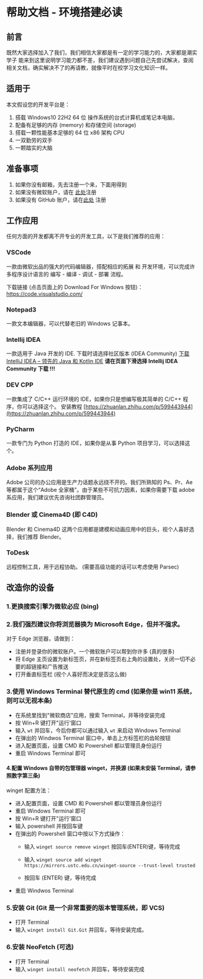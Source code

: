 # 帮助文档 - 环境搭建必读

## 前言
既然大家选择加入了我们，我们相信大家都是有一定的学习能力的，大家都是潮实学子 能来到这里说明学习能力都不差，我们建议遇到问题自己先尝试解决，查阅相关文档，确实解决不了的再请教，就像平时在校学习文化知识一样。
	
## 适用于
本文假设您的开发平台是：
1. 搭载 Windows10 22H2 64 位 操作系统的台式计算机或笔记本电脑，
2. 配备有足够的内存 (memory) 和存储空间 (storage)
3. 搭载一颗性能基本足够的 64 位 x86 架构 CPU
4. 一双勤劳的双手
5. 一颗踏实的大脑
	
## 准备事项
1. 如果你没有邮箱，先去注册一个来，下面用得到
2. 如果没有微软账户，请在 [此处](https://account.microsoft.com/account)注册
3. 如果没有 GitHub 账户，请在[此处](https://github.com/) 注册
	
## 工作应用
任何方面的开发都离不开专业的开发工具，以下是我们推荐的应用：	
	
### VSCode
一款由微软出品的强大的代码编辑器，搭配相应的拓展 和 开发环境，可以完成许多程序设计语言的 编写 - 编译 - 调试 - 部署 流程。	

下载链接 (点击页面上的 Download For Windows 按钮)：https://code.visualstudio.com/ 

 
### Notepad3
一款文本编辑器，可以代替老旧的 Windows 记事本。
 
### Intellij IDEA
一款适用于 Java 开发的 IDE. 下载时请选择社区版本 (IDEA Community)
 [下载 IntelliJ IDEA – 领先的 Java 和 Kotlin IDE](https://www.jetbrains.com/zh-cn/idea/download/?section=windows)
**请在页面下滑选择 Intellij IDEA Community 下载 !!!**

 
### DEV CPP
一款集成了 C/C++ 运行环境的 IDE，如果你只是想编写极其简单的 C/C++ 程序，你可以选择这个。
安装教程 [https://zhuanlan.zhihu.com/p/599443944](https://zhuanlan.zhihu.com/p/599443944)

 ### PyCharm
一款专门为 Python 打造的 IDE，如果你是从事 Python 项目学习，可以选择这个。

 
### Adobe 系列应用
Adobe 公司的办公应用是生产力话题永远绕不开的。我们所熟知的 Ps、Pr、Ae 等都属于这个“Adobe 全家桶”。由于某些不可抗力因素，如果你需要下载 adobe 系应用，我们建议优先咨询社团群管理员。

 
### Blender 或 Cinema4D (即 C4D)
Blender 和 Cinema4D 这两个应用都是建模和动画应用中的巨头，视个人喜好选择，我们推荐 Blender。

 
### ToDesk
远程控制工具，用于远程协助。
(需要高级功能的话可以考虑使用 Parsec)

 
## 改造你的设备
### 1.更换搜索引擎为微软必应 (bing)
	
### 2.我们强烈建议你将浏览器换为 Microsoft Edge，但并不强求。
对于 Edge 浏览器，请做到：
- 注册并登录你的微软账户。一个微软账户可以帮到你许多 (真的很多)
- 将 Edge 主页设置为新标签页，并在新标签页右上角的设置处，关闭一切不必要的超链接和广告推送
- 打开垂直标签栏 (视个人喜好而决定是否这么做)
	
### 3.使用 Windows Terminal 替代原生的 cmd (如果你是 win11 系统，则可以无视本条)
- 在系统里找到"微软商店"应用，搜索 Terminal，并等待安装完成
- 按 Win+R 键打开"运行'窗口
- 输入 `wt` 并回车，今后你都可以通过输入 `wt` 来启动 Windows Terminal
- 在弹出的 Windwos Terminal 窗口中，单击上方标签栏的齿轮按钮
- 进入配置页面，设置 CMD 和 Powershell 都以管理员身份运行
- 重启 Windows Terminal 即可
	
#### 4.配置 Windows 自带的包管理器 winget，并换源 (如果未安装 Terminal，请参照数字第三条)
winget 配置方法：
- 进入配置页面，设置 CMD 和 Powershell 都以管理员身份运行
- 重启 Windows Terminal 即可
- 按 Win+R 键打开"运行'窗口
- 输入 powershell 并按回车键
- 在弹出的 Powershell 窗口中按以下方式操作：
    - 输入 `winget source remove winget`
    按回车(ENTER)键，等待完成

    - 输入 `winget source add winget https://mirrors.ustc.edu.cn/winget-source --trust-level trusted`

    - 按回车 (ENTER) 键，等待完成
- 重启 Windwos Terminal
	
### 5.安装 Git (Git 是一个非常重要的版本管理系统，即 VCS)
- 打开 Terminal
- 输入 `winget install Git.Git` 并回车，等待安装完成。
	
### 6.安装 NeoFetch (可选)
- 打开 Terminal
- 输入 `winget install neofetch` 并回车，等待安装完成
